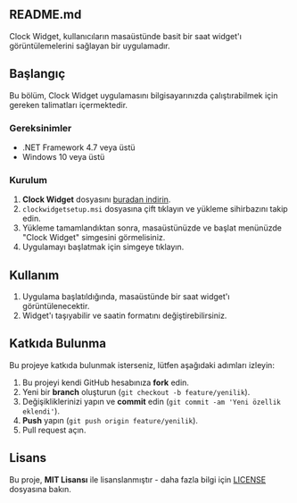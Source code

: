 ## README.md

Clock Widget, kullanıcıların masaüstünde basit bir saat widget'ı görüntülemelerini sağlayan bir uygulamadır.

## Başlangıç

Bu bölüm, Clock Widget uygulamasını bilgisayarınızda çalıştırabilmek için gereken talimatları içermektedir.

### Gereksinimler

- .NET Framework 4.7 veya üstü
- Windows 10 veya üstü

### Kurulum

1. **Clock Widget** dosyasını [buradan indirin](https://github.com/Clock-Widget/Clock-Widget/releases). 
2. `clockwidgetsetup.msi` dosyasına çift tıklayın ve yükleme sihirbazını takip edin.
3. Yükleme tamamlandıktan sonra, masaüstünüzde ve başlat menünüzde "Clock Widget" simgesini görmelisiniz.
4. Uygulamayı başlatmak için simgeye tıklayın.

## Kullanım

1. Uygulama başlatıldığında, masaüstünde bir saat widget'ı görüntülenecektir.
2. Widget'ı taşıyabilir ve saatin formatını değiştirebilirsiniz.

## Katkıda Bulunma

Bu projeye katkıda bulunmak isterseniz, lütfen aşağıdaki adımları izleyin:

1. Bu projeyi kendi GitHub hesabınıza **fork** edin.
2. Yeni bir **branch** oluşturun (`git checkout -b feature/yenilik`).
3. Değişikliklerinizi yapın ve **commit** edin (`git commit -am 'Yeni özellik eklendi'`).
4. **Push** yapın (`git push origin feature/yenilik`).
5. Pull request açın.

## Lisans

Bu proje, **MIT Lisansı** ile lisanslanmıştır - daha fazla bilgi için [LICENSE](https://github.com/Clock-Widget/Clock-Widget/blob/main/LICENSE) dosyasına bakın.
